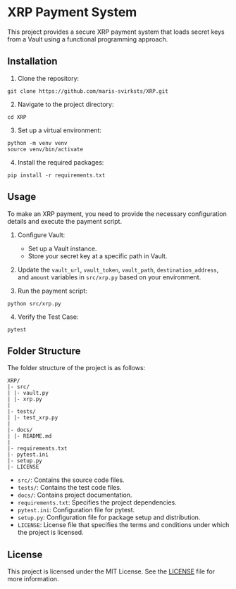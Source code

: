 # XRP Payment System

This project provides a secure XRP payment system that loads secret keys from a Vault using a functional programming approach.

## Installation

1. Clone the repository:

```
git clone https://github.com/maris-svirksts/XRP.git
```

2. Navigate to the project directory:

```
cd XRP
```

3. Set up a virtual environment:

```
python -m venv venv
source venv/bin/activate
```

4. Install the required packages:

```
pip install -r requirements.txt
```

## Usage

To make an XRP payment, you need to provide the necessary configuration details and execute the payment script.

1. Configure Vault:
   - Set up a Vault instance.
   - Store your secret key at a specific path in Vault.

2. Update the `vault_url`, `vault_token`, `vault_path`, `destination_address`, and `amount` variables in `src/xrp.py` based on your environment.

3. Run the payment script:

```
python src/xrp.py
```

4. Verify the Test Case:

```
pytest
```

## Folder Structure

The folder structure of the project is as follows:

```
XRP/
|- src/
| |- vault.py
| |- xrp.py
|
|- tests/
| |- test_xrp.py
|
|- docs/
| |- README.md
|
|- requirements.txt
|- pytest.ini
|- setup.py
|- LICENSE
```

- `src/`: Contains the source code files.
- `tests/`: Contains the test code files.
- `docs/`: Contains project documentation.
- `requirements.txt`: Specifies the project dependencies.
- `pytest.ini`: Configuration file for pytest.
- `setup.py`: Configuration file for package setup and distribution.
- `LICENSE`: License file that specifies the terms and conditions under which the project is licensed.

## License

This project is licensed under the MIT License. See the [LICENSE](LICENSE) file for more information.
